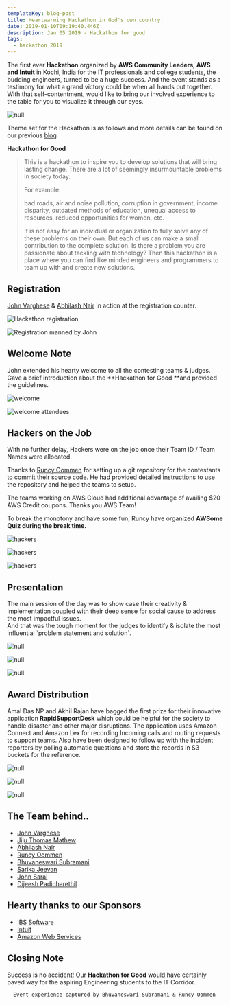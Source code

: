 ```yaml
---
templateKey: blog-post
title: Heartwarming Hackathon in God's own country!
date: 2019-01-10T09:19:40.446Z
description: Jan 05 2019 - Hackathon for good
tags:
  - hackathon 2019
---
```

The first ever **Hackathon** organized by **AWS Community Leaders, AWS **and** Intuit** in Kochi, India for the IT professionals and college students, the budding engineers, turned to be a huge success. And the event stands as a testimony for what a grand victory could be when all hands put together. With that self-contentment, would like to bring our involved experience to the table for you to visualize it through our eyes.

![null](/img/kochi_hackathon.jpeg)

Theme set for the Hackathon is as follows and more details can be found on our previous [blog](https://www.awsugblr.in/blog/2019-01-04-hackathon-for-good-kochi-india/)

**Hackathon for Good**

> This is a hackathon to inspire you to develop solutions that will bring lasting change. There are a lot of seemingly insurmountable problems in society today.
>
> For example: 
>
> bad roads, air and noise pollution, corruption in government, income disparity, outdated methods of education, unequal access to resources, reduced opportunities for women, etc.
>
> It is not easy for an individual or organization to fully solve any of these problems on their own. But each of us can make a small contribution to the complete solution. Is there a problem you are passionate about tackling with technology? Then this hackathon is a place where you can find like minded engineers and programmers to team up with and create new solutions.

## Registration

[John Varghese](https://www.linkedin.com/in/jvaws/) & [Abhilash Nair](https://www.linkedin.com/in/hiabhilash/) in action at the registration counter.

![Hackathon registration](/img/img_20190105_083118.jpg)

![Registration manned by John](/img/img_20190105_085015.jpg)

## 

## Welcome Note

John extended his hearty welcome to all the contesting teams & judges. Gave a brief introduction about the **Hackathon for Good **and provided the guidelines. 

![welcome](/img/img_20190105_090520.jpg)

![welcome attendees](/img/img_20190105_090453.jpg)

## Hackers on the Job

With no further delay, Hackers were on the job once their Team ID / Team Names were allocated.

Thanks to [Runcy Oommen](https://www.linkedin.com/in/runcyoommen/) for setting up a git repository for the contestants to commit their source code. He had provided detailed instructions to use the repository and helped the teams to setup.

The teams working on AWS Cloud had additional advantage of availing $20 AWS Credit coupons. Thanks you AWS Team!

To break the monotony and have some fun, Runcy have organized **AWSome Quiz **during the break time**.**

![hackers](/img/img_20190105_143229.jpg)

![hackers](/img/img_20190105_102409.jpg)

![hackers](/img/img_20190105_102453.jpg)

## Presentation

The main session of the day was to show case their creativity & implementation coupled with their deep sense for social cause to address the most impactful issues. \
And that was the tough moment for the judges to identify & isolate the most influential \`problem statement and solution\`.

![null](/img/img_20190105_160501.jpg)

![null](/img/img_20190105_164910.jpg)

![null](/img/whatsapp-image-2019-01-05-at-23.01.03-2.jpg)

## Award Distribution

Amal Das NP and Akhil Rajan have bagged the first prize for their innovative application **RapidSupportDesk** which could be helpful for the society to handle disaster and other major disruptions. The application uses Amazon Connect and Amazon Lex for recording Incoming calls and routing requests to support teams. Also have been designed to follow up with the incident reporters by polling automatic questions and store the records in S3 buckets for the reference.

![null](/img/whatsapp-image-2019-01-05-at-23.06.01.jpg)

![null](/img/whatsapp-image-2019-01-05-at-23.06.04.jpg)

![null](/img/whatsapp-image-2019-01-05-at-23.05.50.jpg)

## 

## The Team behind..

* [John Varghese](https://www.linkedin.com/in/jvaws/)
* [Jiju Thomas Mathew](https://www.linkedin.com/in/jijutm/)
* [Abhilash Nair](https://www.linkedin.com/in/hiabhilash/)
* [Runcy Oommen](https://www.linkedin.com/in/runcyoommen/)
* [Bhuvaneswari Subramani](https://www.linkedin.com/in/bhuvanas/)
* [Sarika Jeevan](https://www.linkedin.com/in/sarika-jeevan-9ab7b65/)
* [John Sarai](https://www.linkedin.com/in/john-sarai-6926156b/)
* [Dijeesh Padinharethil](https://www.linkedin.com/in/dijeesh-padinharethil/)

## Hearty thanks to our Sponsors

* [IBS Software](https://www.ibsplc.com/)
* [Intuit](https://www.intuit.com/)
* [Amazon Web Services](https://aws.amazon.com/developer/community/usergroups/asia-pacific/)

## Closing Note

Success is no accident! Our **Hackathon for Good** would have certainly paved way for the aspiring Engineering students to the IT Corridor.

```
  Event experience captured by Bhuvaneswari Subramani & Runcy Oommen
```
